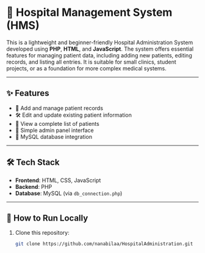 # 🏥 Hospital Management System (HMS)

This is a lightweight and beginner-friendly Hospital Administration System developed using **PHP**, **HTML**, and **JavaScript**. The system offers essential features for managing patient data, including adding new patients, editing records, and listing all entries. It is suitable for small clinics, student projects, or as a foundation for more complex medical systems.

---

## ✨ Features

- 🧾 Add and manage patient records
- 🛠 Edit and update existing patient information
- 📃 View a complete list of patients
- 🔐 Simple admin panel interface
- 💾 MySQL database integration

---

## 🛠 Tech Stack

- **Frontend**: HTML, CSS, JavaScript
- **Backend**: PHP
- **Database**: MySQL (via `db_connection.php`)

---

## 🚀 How to Run Locally

1. Clone this repository:
   ```bash
   git clone https://github.com/nanabilaa/HospitalAdministration.git
